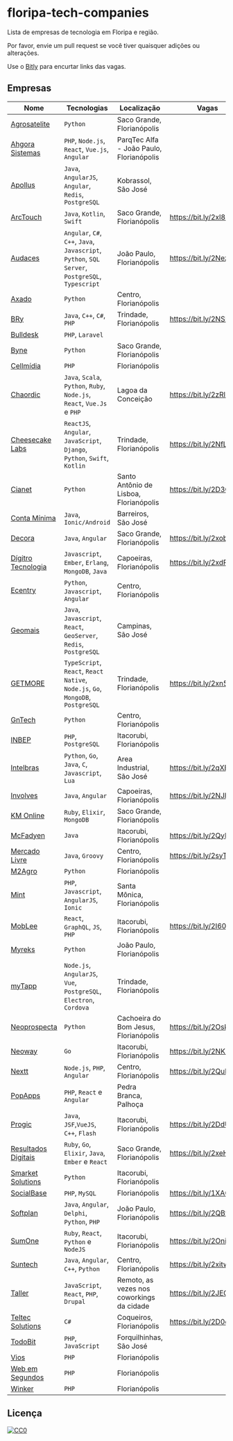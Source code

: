 # floripa-tech-companies
Lista de empresas de tecnologia em Floripa e região.

Por favor, envie um pull request se você tiver quaisquer adições ou alterações.

Use o [Bitly](https://bitly.com/) para encurtar links das vagas.

## Empresas
    
Nome | Tecnologias | Localização |    Vagas      
---- | ----------- | ----------- | -----------
[Agrosatelite](http://agrosatelite.com.br/pt/home/) | `Python` | Saco Grande, Florianópolis | 
[Ahgora Sistemas](https://www.ahgora.com.br) | `PHP`, `Node.js`, `React`, `Vue.js`, `Angular` |  ParqTec Alfa - João Paulo, Florianópolis |
[Apollus](http://apollusehs.com.br/) | `Java`, `AngularJS`, `Angular`, `Redis`, `PostgreSQL` | Kobrassol, São José |
[ArcTouch](https://arctouch.com/) | `Java`, `Kotlin`, `Swift` | Saco Grande, Florianópolis | https://bit.ly/2xl81q8 | 
[Audaces](https://www.audaces.com/) |  `Angular`, `C#`, `C++`, `Java`, `Javascript`, `Python`, `SQL Server`, `PostgreSQL`, `Typescript` | João Paulo, Florianópolis | https://bit.ly/2NezJPS
[Axado](https://www.axado.com.br/) | `Python` | Centro, Florianópolis |
[BRy](https://www.bry.com.br/) | `Java`, `C++`, `C#`, `PHP` | Trindade, Florianópolis | https://bit.ly/2NSDXwo
[Bulldesk](https://bulldesk.com.br/) | `PHP`, `Laravel` | 
[Byne](http://www.byne.com.br/) | `Python` | Saco Grande, Florianópolis | 
[Cellmídia](http://www.cellmidia.com.br/site/) | `PHP` | Florianópolis | 
[Chaordic](https://www.chaordic.com.br/) | `Java`, `Scala`, `Python`, `Ruby`, `Node.js`, `React`, `Vue.Js` e `PHP` | Lagoa da Conceição | https://bit.ly/2zRlUjS
[Cheesecake Labs](https://cheesecakelabs.com/) | `ReactJS`, `Angular`, `JavaScript`, `Django`, `Python`, `Swift`, `Kotlin` | Trindade, Florianópolis | https://bit.ly/2NfL81X
[Cianet](https://www.cianet.com.br/) | `Python` | Santo Antônio de Lisboa, Florianópolis | https://bit.ly/2D3C5wB
[Conta Mínima](https://www.contaminima.com.br/) | `Java`, `Ionic/Android` | Barreiros, São José |
[Decora](https://cora.creativedrive.com/) | `Java`, `Angular` | Saco Grande, Florianópolis | https://bit.ly/2xobvYU
[Dígitro Tecnologia](http://www.digitro.com/pt/) | `Javascript`, `Ember`, `Erlang`, `MongoDB`, `Java` | Capoeiras, Florianópolis | https://bit.ly/2xdPsVg
[Ecentry](http://ecentry.com/) | `Python`, `Javascript`, `Angular` | Centro, Florianópolis | 
[Geomais](http://www.geomais.com.br/) | `Java`, `Javascript`, `React`, `GeoServer`, `Redis`, `PostgreSQL` | Campinas, São José | 
[GETMORE](https://getmore.com.br/) | `TypeScript`, `React`, `React Native`, `Node.js`, `Go`, `MongoDB`, `PostgreSQL` | Trindade, Florianópolis  | https://bit.ly/2xn5MT5
[GnTech](https://www.gntech.med.br/) | `Python` | Centro, Florianópolis | 
[INBEP](http://inbep.com.br/) | `PHP`, `PostgreSQL` | Itacorubi, Florianópolis | 
[Intelbras](https://intelbras.com.br) | `Python`, `Go`, `Java`, `C`, `Javascript`, `Lua` | Area Industrial, São José | https://bit.ly/2qXEVcY
[Involves](https://www.involves.com.br/pt) | `Java`, `Angular` | Capoeiras, Florianópolis | https://bit.ly/2NJhKkh
[KM Online](https://kmonline.com.br/) | `Ruby`, `Elixir`, `MongoDB` | Saco Grande, Florianópolis | 
[McFadyen](https://mcfadyen.com/) | `Java` | Itacorubi, Florianópolis | https://bit.ly/2QyNhUm
[Mercado Livre](https://www.mercadolivre.com.br/) | `Java`, `Groovy` | Centro, Florianópolis | https://bit.ly/2syTjMF
[M2Agro](https://www.m2agro.com.br/) | `Python ` | Florianópolis | 
[Mint](http://mintlab.com.br/) | `PHP`, `Javascript`, `AngularJS`, `Ionic` | Santa Mônica, Florianópolis | 
[MobLee](https://www.moblee.com.br) | `React`, `GraphQL`, `JS`, `PHP` | Itacorubi, Florianópolis | https://bit.ly/2I605gY
[Myreks](https://www.myreks.com/) | `Python` | João Paulo, Florianópolis | 
[myTapp](https://www.mytapp.com.br) | `Node.js`, `AngularJS`, `Vue`, `PostgreSQL`, `Electron`, `Cordova` | Trindade, Florianópolis | 
[Neoprospecta](https://neoprospecta.com/) | `Python` | Cachoeira do Bom Jesus, Florianópolis | https://bit.ly/2OskYWp
[Neoway](https://www.neoway.com.br/) | `Go` | Itacorubi, Florianópolis | https://bit.ly/2NKmohY
[Nextt](https://www.nextt.com.br/) | `Node.js`, `PHP`, `Angular` | Centro, Florianópolis | https://bit.ly/2QuEd2S
[PopApps](https://www.popapps.com.br/) | `PHP`, `React` e `Angular` | Pedra Branca, Palhoça | 
[Progic](http://progic.com.br/) | `Java`, `JSF`,`VueJS`, `C++`, `Flash` | Itacorubi, Florianópolis | https://bit.ly/2DdUFSP
[Resultados Digitais](https://resultadosdigitais.com.br/) | `Ruby`, `Go`, `Elixir`, `Java`, `Ember` e `React` | Saco Grande, Florianópolis | https://bit.ly/2xeH3AX
[Smarket Solutions](http://www.smarketsolutions.com.br/) | `Python` | Itacorubi, Florianópolis | 
[SocialBase](https://socialbase.com.br/) | `PHP`, `MySQL` | Florianópolis | https://bit.ly/1XA0J7v
[Softplan](https://www.softplan.com.br/) | `Java`, `Angular`, `Delphi`, `Python`, `PHP` | João Paulo, Florianópolis | https://bit.ly/2QByvwq
[SumOne](http://www.sumone.com.br/) | `Ruby`, `React`, `Python` e `NodeJS` | Itacorubi, Florianópolis | https://bit.ly/2OniZlX
[Suntech](http://suntech.com.br/) | `Java`, `Angular`, `C++`, `Python` | Centro, Florianópolis | https://bit.ly/2xitwaM
[Taller](http://taller.net.br/) | `JavaScript`, `React`, `PHP`, `Drupal` | Remoto, as vezes nos coworkings da cidade  | https://bit.ly/2JEGjcR
[Teltec Solutions](http://teltecsolutions.com.br/) | `C#` | Coqueiros, Florianópolis | https://bit.ly/2D0qbDF
[TodoBit](http://todobit.com.br/) | `PHP`,  `JavaScript` | Forquilhinhas, São José | 
[Vios](http://vios.com.br/) | `PHP` | Florianópolis |
[Web em Segundos](http://www.webemsegundos.com.br/) | `PHP` | Florianópolis |
[Winker](https://www.winker.com.br/) | `PHP` | Florianópolis |
    
    
## Licença
    
[![CC0](https://mirrors.creativecommons.org/presskit/buttons/88x31/svg/cc-zero.svg)](https://creativecommons.org/publicdomain/zero/1.0/)
    